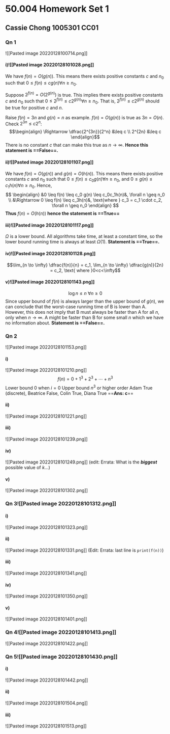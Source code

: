 # 50.004 Homework Set 1
## Cassie Chong 1005301 CC01
### Qn 1
![[Pasted image 20220128100714.png]]
#### i)![[Pasted image 20220128101028.png]]
We have $f(n) = O(g(n))$.
This means there exists positive constants $c$ and $n_0$ such that $0 \leq f(n) \leq cg(n) \forall n \geq n_0$.

Suppose $2^{f(n)} = O(2^{g(n)})$ is true.
This implies there exists positive constants $c$ and $n_0$ such that $0 \leq 2^{f(n)} \leq c2^{g(n)} \forall n \geq n_0$.
That is, $2^{f(n)} \leq c2^{g(n)}$ should be true for positive $c$ and $n$.

Raise $f(n) = 3n$ and $g(n) = n$ as example.
$f(n) = O(g(n))$ is true as $3n = O(n)$.
Check $2^{3n} \leq c 2^{n}$:
	$$\begin{align}
	\Rightarrow \dfrac{2^{3n}}{2^n} &\leq c \\
	2^{2n} &\leq c
	\end{align}$$
There is no constant $c$ that can make this true as $n \to \infty$.
**Hence this statement is ==False==.**

#### ii)![[Pasted image 20220128101107.png]]
We have $f(n) = O(g(n))$ and $g(n) = O(h(n))$.
This means there exists positive constants $c$ and $n_0$ such that $0 \leq f(n) \leq c_0g(n) \forall n \geq n_0$, and $0 \leq g(n) \leq c_1h(n) \forall n \geq n_0$.
Hence, $$
\begin{align}
&0 \leq f(n) \leq c_0 g(n) \leq c_0c_1h(n)&, \forall n \geq n_0 \\
&\Rightarrow 0 \leq f(n) \leq c_3h(n)&, \text{where } c_3 = c_1 \cdot c_2, \forall n \geq n_0
\end{align}
$$
**Thus** $f(n) = O(h(n))$ **hence the statement is ==True==**

#### iii)![[Pasted image 20220128101117.png]]
$\Omega$ is a lower bound.
All algorithms take time, at least a constant time, so the lower bound running time is always at least $\Omega(1)$.
**Statement is ==True==.**

#### iv)![[Pasted image 20220128101128.png]]
$$\lim_{n \to \infty} \dfrac{f(n)}{n} = c_1, \lim_{n \to \infty} \dfrac{g(n)}{2n} = c_2, \text{ where }0<c<\infty$$


#### v)![[Pasted image 20220128101143.png]]
$$\log{n} \leq n \ \forall n \geq 0$$
Since upper bound of $f(n)$ is always larger than the upper bound of $g(n)$, we can conclude that the worst-case running time of B is lower than A.
However, this does not imply that B must always be faster than A for all $n$, only when $n \to \infty$. A might be faster than B for some small $n$ which we have no information about.
**Statement is ==False==.**

### Qn 2
![[Pasted image 20220128101153.png]]
#### i)
![[Pasted image 20220128101210.png]]
$$f(n) = 0 + 1^3 + 2^3 + \cdots + n^3$$
Lower bound 0 when $i = 0$
Upper bound $n^3$ or higher order
Adam True (discrete), Beatrice False, Colin True, Diana True
==**Ans: c**==

#### ii)
![[Pasted image 20220128101221.png]]


#### iii)
![[Pasted image 20220128101239.png]]
#### iv)
![[Pasted image 20220128101249.png]]
(edit: Errata: What is the ***biggest*** possible value of $k$...)
#### v)
![[Pasted image 20220128101302.png]]
### Qn 3![[Pasted image 20220128101312.png]]
#### i)
![[Pasted image 20220128101323.png]]
#### ii)
![[Pasted image 20220128101331.png]]
(Edit: Errata: last line is `print(f(n))`)
#### iii)
![[Pasted image 20220128101341.png]]
#### iv)
![[Pasted image 20220128101350.png]]
#### v)
![[Pasted image 20220128101401.png]]
### Qn 4![[Pasted image 20220128101413.png]]
![[Pasted image 20220128101422.png]]

### Qn 5![[Pasted image 20220128101430.png]]
#### i)
![[Pasted image 20220128101442.png]]
#### ii)
![[Pasted image 20220128101504.png]]
#### iii)
![[Pasted image 20220128101513.png]]

